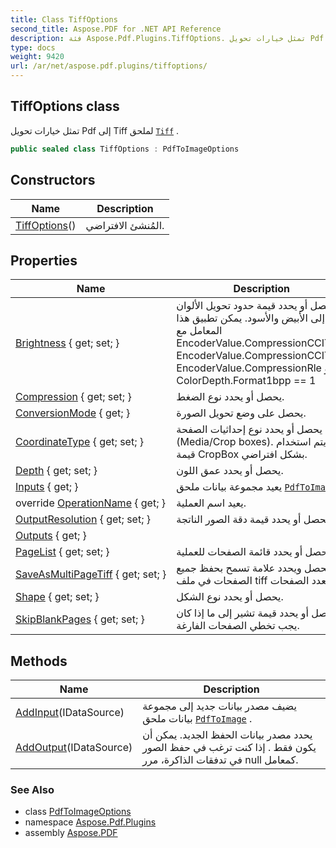 ```yaml
---
title: Class TiffOptions
second_title: Aspose.PDF for .NET API Reference
description: فئة Aspose.Pdf.Plugins.TiffOptions. تمثل خيارات تحويل Pdf إلى Tiff لملحق Tiff
type: docs
weight: 9420
url: /ar/net/aspose.pdf.plugins/tiffoptions/
---
```

## TiffOptions class

تمثل خيارات تحويل Pdf إلى Tiff لملحق [`Tiff`](../tiff/) .

```csharp
public sealed class TiffOptions : PdfToImageOptions
```

## Constructors

| Name | Description |
| --- | --- |
| [TiffOptions](tiffoptions/)() | المُنشئ الافتراضي. |

## Properties

| Name | Description |
| --- | --- |
| [Brightness](../../aspose.pdf.plugins/tiffoptions/brightness/) { get; set; } | يحصل أو يحدد قيمة حدود تحويل الألوان إلى الأبيض والأسود. يمكن تطبيق هذا المعامل مع EncoderValue.CompressionCCITT4، EncoderValue.CompressionCCITT3، EncoderValue.CompressionRle أو ColorDepth.Format1bpp == 1 |
| [Compression](../../aspose.pdf.plugins/tiffoptions/compression/) { get; set; } | يحصل أو يحدد نوع الضغط. |
| [ConversionMode](../../aspose.pdf.plugins/pdftoimageoptions/conversionmode/) { get; } | يحصل على وضع تحويل الصورة. |
| [CoordinateType](../../aspose.pdf.plugins/tiffoptions/coordinatetype/) { get; set; } | يحصل أو يحدد نوع إحداثيات الصفحة (Media/Crop boxes). يتم استخدام قيمة CropBox بشكل افتراضي. |
| [Depth](../../aspose.pdf.plugins/tiffoptions/depth/) { get; set; } | يحصل أو يحدد عمق اللون. |
| [Inputs](../../aspose.pdf.plugins/pdftoimageoptions/inputs/) { get; } | يعيد مجموعة بيانات ملحق [`PdfToImage`](../pdftoimage/) . |
| override [OperationName](../../aspose.pdf.plugins/tiffoptions/operationname/) { get; } | يعيد اسم العملية. |
| [OutputResolution](../../aspose.pdf.plugins/pdftoimageoptions/outputresolution/) { get; set; } | يحصل أو يحدد قيمة دقة الصور الناتجة. |
| [Outputs](../../aspose.pdf.plugins/pdftoimageoptions/outputs/) { get; } |  |
| [PageList](../../aspose.pdf.plugins/pdftoimageoptions/pagelist/) { get; set; } | يحصل أو يحدد قائمة الصفحات للعملية. |
| [SaveAsMultiPageTiff](../../aspose.pdf.plugins/tiffoptions/saveasmultipagetiff/) { get; set; } | يحصل ويحدد علامة تسمح بحفظ جميع الصفحات في ملف tiff متعدد الصفحات. |
| [Shape](../../aspose.pdf.plugins/tiffoptions/shape/) { get; set; } | يحصل أو يحدد نوع الشكل. |
| [SkipBlankPages](../../aspose.pdf.plugins/tiffoptions/skipblankpages/) { get; set; } | يحصل أو يحدد قيمة تشير إلى ما إذا كان يجب تخطي الصفحات الفارغة. |

## Methods

| Name | Description |
| --- | --- |
| [AddInput](../../aspose.pdf.plugins/pdftoimageoptions/addinput/)(IDataSource) | يضيف مصدر بيانات جديد إلى مجموعة بيانات ملحق [`PdfToImage`](../pdftoimage/) . |
| [AddOutput](../../aspose.pdf.plugins/pdftoimageoptions/addoutput/)(IDataSource) | يحدد مصدر بيانات الحفظ الجديد. يمكن أن يكون فقط . إذا كنت ترغب في حفظ الصور في تدفقات الذاكرة، مرر null كمعامل. |

### See Also

* class [PdfToImageOptions](../pdftoimageoptions/)
* namespace [Aspose.Pdf.Plugins](../../aspose.pdf.plugins/)
* assembly [Aspose.PDF](../../)
